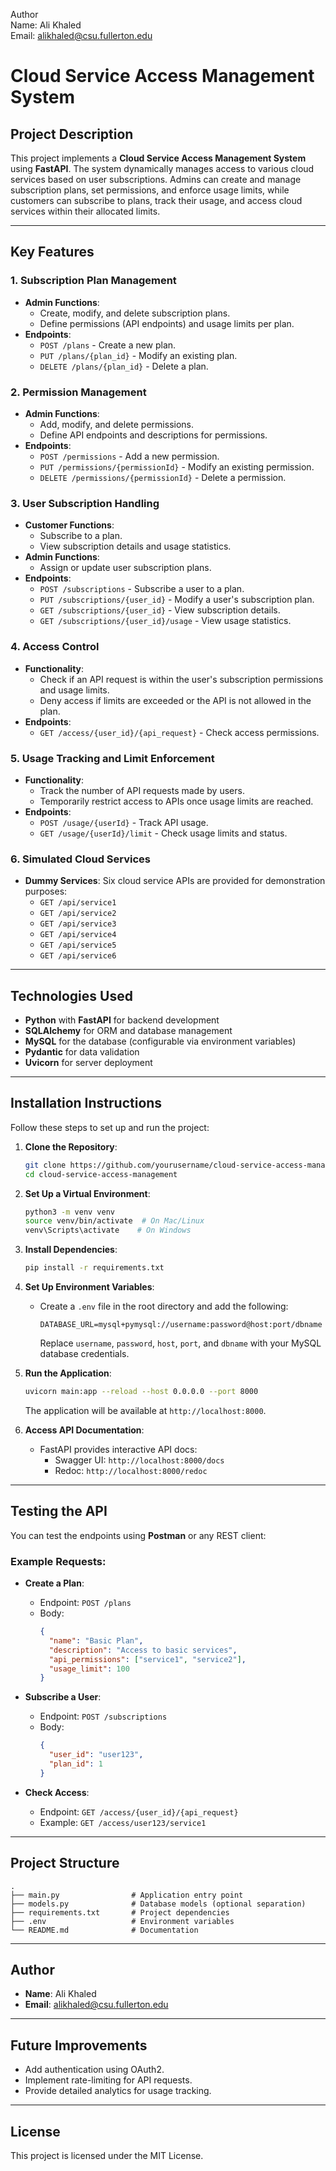 Author<br>
Name: Ali Khaled<br>
Email: alikhaled@csu.fullerton.edu<br>

# Cloud Service Access Management System

## Project Description
This project implements a **Cloud Service Access Management System** using **FastAPI**. The system dynamically manages access to various cloud services based on user subscriptions. Admins can create and manage subscription plans, set permissions, and enforce usage limits, while customers can subscribe to plans, track their usage, and access cloud services within their allocated limits.

---

## Key Features
### 1. Subscription Plan Management
- **Admin Functions**:
  - Create, modify, and delete subscription plans.
  - Define permissions (API endpoints) and usage limits per plan.
- **Endpoints**:
  - `POST /plans` - Create a new plan.
  - `PUT /plans/{plan_id}` - Modify an existing plan.
  - `DELETE /plans/{plan_id}` - Delete a plan.

### 2. Permission Management
- **Admin Functions**:
  - Add, modify, and delete permissions.
  - Define API endpoints and descriptions for permissions.
- **Endpoints**:
  - `POST /permissions` - Add a new permission.
  - `PUT /permissions/{permissionId}` - Modify an existing permission.
  - `DELETE /permissions/{permissionId}` - Delete a permission.

### 3. User Subscription Handling
- **Customer Functions**:
  - Subscribe to a plan.
  - View subscription details and usage statistics.
- **Admin Functions**:
  - Assign or update user subscription plans.
- **Endpoints**:
  - `POST /subscriptions` - Subscribe a user to a plan.
  - `PUT /subscriptions/{user_id}` - Modify a user's subscription plan.
  - `GET /subscriptions/{user_id}` - View subscription details.
  - `GET /subscriptions/{user_id}/usage` - View usage statistics.

### 4. Access Control
- **Functionality**:
  - Check if an API request is within the user's subscription permissions and usage limits.
  - Deny access if limits are exceeded or the API is not allowed in the plan.
- **Endpoints**:
  - `GET /access/{user_id}/{api_request}` - Check access permissions.

### 5. Usage Tracking and Limit Enforcement
- **Functionality**:
  - Track the number of API requests made by users.
  - Temporarily restrict access to APIs once usage limits are reached.
- **Endpoints**:
  - `POST /usage/{userId}` - Track API usage.
  - `GET /usage/{userId}/limit` - Check usage limits and status.

### 6. Simulated Cloud Services
- **Dummy Services**: Six cloud service APIs are provided for demonstration purposes:
  - `GET /api/service1`
  - `GET /api/service2`
  - `GET /api/service3`
  - `GET /api/service4`
  - `GET /api/service5`
  - `GET /api/service6`

---

## Technologies Used
- **Python** with **FastAPI** for backend development
- **SQLAlchemy** for ORM and database management
- **MySQL** for the database (configurable via environment variables)
- **Pydantic** for data validation
- **Uvicorn** for server deployment

---

## Installation Instructions
Follow these steps to set up and run the project:

1. **Clone the Repository**:
   ```bash
   git clone https://github.com/yourusername/cloud-service-access-management.git
   cd cloud-service-access-management
   ```

2. **Set Up a Virtual Environment**:
   ```bash
   python3 -m venv venv
   source venv/bin/activate  # On Mac/Linux
   venv\Scripts\activate    # On Windows
   ```

3. **Install Dependencies**:
   ```bash
   pip install -r requirements.txt
   ```

4. **Set Up Environment Variables**:
   - Create a `.env` file in the root directory and add the following:
     ```
     DATABASE_URL=mysql+pymysql://username:password@host:port/dbname
     ```
     Replace `username`, `password`, `host`, `port`, and `dbname` with your MySQL database credentials.

5. **Run the Application**:
   ```bash
   uvicorn main:app --reload --host 0.0.0.0 --port 8000
   ```
   The application will be available at `http://localhost:8000`.

6. **Access API Documentation**:
   - FastAPI provides interactive API docs:
     - Swagger UI: `http://localhost:8000/docs`
     - Redoc: `http://localhost:8000/redoc`

---

## Testing the API
You can test the endpoints using **Postman** or any REST client:

### Example Requests:
- **Create a Plan**:
  - Endpoint: `POST /plans`
  - Body:
    ```json
    {
      "name": "Basic Plan",
      "description": "Access to basic services",
      "api_permissions": ["service1", "service2"],
      "usage_limit": 100
    }
    ```

- **Subscribe a User**:
  - Endpoint: `POST /subscriptions`
  - Body:
    ```json
    {
      "user_id": "user123",
      "plan_id": 1
    }
    ```

- **Check Access**:
  - Endpoint: `GET /access/{user_id}/{api_request}`
  - Example: `GET /access/user123/service1`

---

## Project Structure
```
.
├── main.py                # Application entry point
├── models.py              # Database models (optional separation)
├── requirements.txt       # Project dependencies
├── .env                   # Environment variables
└── README.md              # Documentation
```

---

## Author
- **Name**: Ali Khaled
- **Email**: [alikhaled@csu.fullerton.edu](mailto:alikhaled@csu.fullerton.edu)

---

## Future Improvements
- Add authentication using OAuth2.
- Implement rate-limiting for API requests.
- Provide detailed analytics for usage tracking.

---

## License
This project is licensed under the MIT License.
